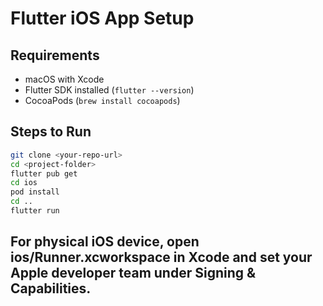 

# Flutter iOS App Setup

## Requirements
- macOS with Xcode
- Flutter SDK installed (`flutter --version`)
- CocoaPods (`brew install cocoapods`)

## Steps to Run

```bash
git clone <your-repo-url>
cd <project-folder>
flutter pub get
cd ios
pod install
cd ..
flutter run
```

## For physical iOS device, open ios/Runner.xcworkspace in Xcode and set your Apple developer team under Signing & Capabilities.